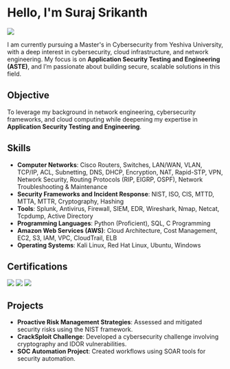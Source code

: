 # Hello, I'm Suraj Srikanth
<a href="https://www.linkedin.com/in/suraj509/"><img src="https://img.shields.io/badge/-LinkedIn-0072b1?&style=for-the-badge&logo=linkedin&logoColor=white" /></a>

I am currently pursuing a Master's in Cybersecurity from Yeshiva University, with a deep interest in cybersecurity, cloud infrastructure, and network engineering. My focus is on **Application Security Testing and Engineering (ASTE)**, and I’m passionate about building secure, scalable solutions in this field.

## Objective
To leverage my background in network engineering, cybersecurity frameworks, and cloud computing while deepening my expertise in **Application Security Testing and Engineering**.

## Skills
- **Computer Networks**: Cisco Routers, Switches, LAN/WAN, VLAN, TCP/IP, ACL, Subnetting, DNS, DHCP, Encryption, NAT, Rapid-STP, VPN, Network Security, Routing Protocols (RIP, EIGRP, OSPF), Network Troubleshooting & Maintenance
- **Security Frameworks and Incident Response**: NIST, ISO, CIS, MTTD, MTTA, MTTR, Cryptography, Hashing
- **Tools**: Splunk, Antivirus, Firewall, SIEM, EDR, Wireshark, Nmap, Netcat, Tcpdump, Active Directory
- **Programming Languages**: Python (Proficient), SQL, C Programming
- **Amazon Web Services (AWS)**: Cloud Architecture, Cost Management, EC2, S3, IAM, VPC, CloudTrail, ELB
- **Operating Systems**: Kali Linux, Red Hat Linux, Ubuntu, Windows

## Certifications
<div>
<img src="https://img.shields.io/badge/-CCNA-1572B6?&style=for-the-badge&logo=Cisco&logoColor=white" />
<img src="https://img.shields.io/badge/-Google_Cybersecurity_Certificate-4285F4?&style=for-the-badge&logo=Google&logoColor=white" />
<img src="https://img.shields.io/badge/-AWS_Cloud_Practitioner-FF9900?&style=for-the-badge&logo=Amazon&logoColor=white" />
</div>

## Projects
- **Proactive Risk Management Strategies**: Assessed and mitigated security risks using the NIST framework.
- **CrackSploit Challenge**: Developed a cybersecurity challenge involving cryptography and IDOR vulnerabilities.
- **SOC Automation Project**: Created workflows using SOAR tools for security automation.

